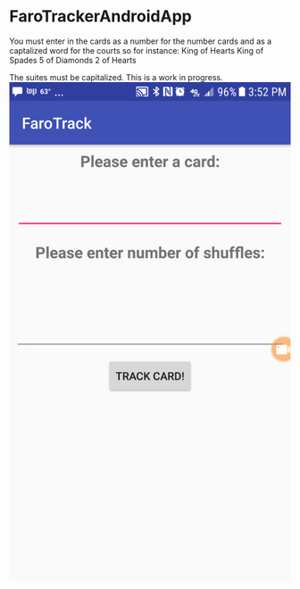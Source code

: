 # FaroTrackerAndroidApp

You must enter in the cards as a number for the number cards and as a captalized word for the courts so for instance: 
King of Hearts
King of Spades 
5 of Diamonds
2 of Hearts 

The suites must be capitalized. This is a work in progress. 
![Screenshot](Screenshot_20180303-155201.png)
